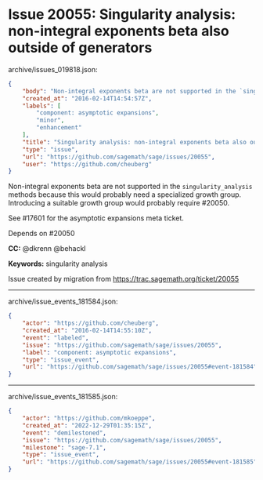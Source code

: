 # Issue 20055: Singularity analysis: non-integral exponents beta also outside of generators

archive/issues_019818.json:
```json
{
    "body": "Non-integral exponents beta are not supported in the `singularity_analysis` methods because this would probably need a specialized growth group. Introducing a suitable growth group would probably require #20050.\n\nSee #17601 for the asymptotic expansions meta ticket.\n\nDepends on #20050\n\n**CC:**  @dkrenn @behackl\n\n**Keywords:** singularity analysis\n\nIssue created by migration from https://trac.sagemath.org/ticket/20055\n\n",
    "created_at": "2016-02-14T14:54:57Z",
    "labels": [
        "component: asymptotic expansions",
        "minor",
        "enhancement"
    ],
    "title": "Singularity analysis: non-integral exponents beta also outside of generators",
    "type": "issue",
    "url": "https://github.com/sagemath/sage/issues/20055",
    "user": "https://github.com/cheuberg"
}
```
Non-integral exponents beta are not supported in the `singularity_analysis` methods because this would probably need a specialized growth group. Introducing a suitable growth group would probably require #20050.

See #17601 for the asymptotic expansions meta ticket.

Depends on #20050

**CC:**  @dkrenn @behackl

**Keywords:** singularity analysis

Issue created by migration from https://trac.sagemath.org/ticket/20055





---

archive/issue_events_181584.json:
```json
{
    "actor": "https://github.com/cheuberg",
    "created_at": "2016-02-14T14:55:10Z",
    "event": "labeled",
    "issue": "https://github.com/sagemath/sage/issues/20055",
    "label": "component: asymptotic expansions",
    "type": "issue_event",
    "url": "https://github.com/sagemath/sage/issues/20055#event-181584"
}
```



---

archive/issue_events_181585.json:
```json
{
    "actor": "https://github.com/mkoeppe",
    "created_at": "2022-12-29T01:35:15Z",
    "event": "demilestoned",
    "issue": "https://github.com/sagemath/sage/issues/20055",
    "milestone": "sage-7.1",
    "type": "issue_event",
    "url": "https://github.com/sagemath/sage/issues/20055#event-181585"
}
```
